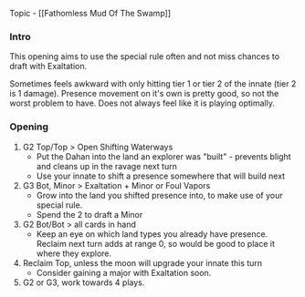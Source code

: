Topic - [[Fathomless Mud Of The Swamp]]
### Intro

This opening aims to use the special rule often and not miss chances to draft with Exaltation.

Sometimes feels awkward with only hitting tier 1 or tier 2 of the innate (tier 2 is 1 damage). Presence movement on it's own is pretty good, so not the worst problem to have. Does not always feel like it is playing optimally.

### Opening
1. G2 Top/Top > Open Shifting Waterways
	- Put the Dahan into the land an explorer was "built" - prevents blight and cleans up in the ravage next turn
	- Use your innate to shift a presence somewhere that will build next
2. G3 Bot, Minor > Exaltation + Minor or Foul Vapors
	- Grow into the land you shifted presence into, to make use of your special rule.
	- Spend the 2 to draft a Minor
4. G2 Bot/Bot > all cards in hand
	- Keep an eye on which land types you already have presence. Reclaim next turn adds at range 0, so would be good to place it where they explore.
5. Reclaim Top, unless the moon will upgrade your innate this turn
	- Consider gaining a major with Exaltation soon.
6. G2 or G3, work towards 4 plays.

